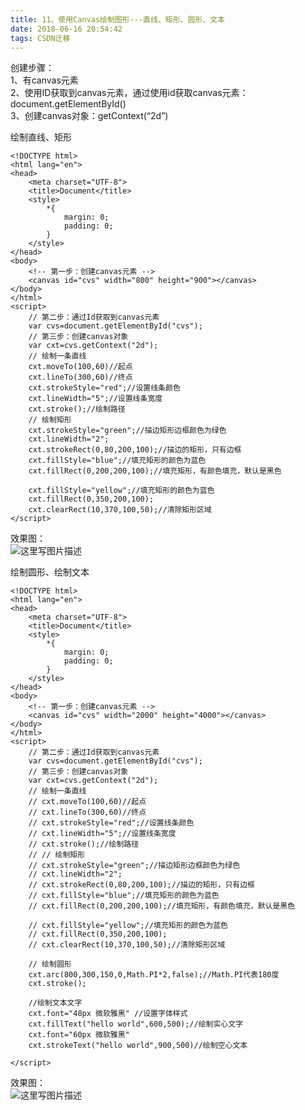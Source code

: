 ```yaml
---
title: 11、使用Canvas绘制图形---直线、矩形、圆形、文本
date: 2018-06-16 20:54:42
tags: CSDN迁移
---
```

  创建步骤：   
 1、有canvas元素   
 2、使用ID获取到canvas元素，通过使用id获取canvas元素：document.getElementById()   
 3、创建canvas对象：getContext(“2d”)

 绘制直线、矩形

 
```
<!DOCTYPE html>
<html lang="en">
<head>
    <meta charset="UTF-8">
    <title>Document</title>
    <style>
        *{
            margin: 0;
            padding: 0;
        }
    </style>
</head>
<body>
    <!-- 第一步：创建canvas元素 -->
    <canvas id="cvs" width="800" height="900"></canvas>
</body>
</html>
<script>
    // 第二步：通过Id获取到canvas元素
    var cvs=document.getElementById("cvs");
    // 第三步：创建canvas对象
    var cxt=cvs.getContext("2d");
    // 绘制一条直线
    cxt.moveTo(100,60)//起点
    cxt.lineTo(300,60)//终点
    cxt.strokeStyle="red";//设置线条颜色
    cxt.lineWidth="5";//设置线条宽度
    cxt.stroke();//绘制路径
    // 绘制矩形
    cxt.strokeStyle="green";//描边矩形边框颜色为绿色
    cxt.lineWidth="2";
    cxt.strokeRect(0,80,200,100);//描边的矩形，只有边框
    cxt.fillStyle="blue";//填充矩形的颜色为蓝色
    cxt.fillRect(0,200,200,100);//填充矩形，有颜色填充，默认是黑色

    cxt.fillStyle="yellow";//填充矩形的颜色为蓝色
    cxt.fillRect(0,350,200,100);
    cxt.clearRect(10,370,100,50);//清除矩形区域
</script>
```
 效果图：   
 ![这里写图片描述](https://img-blog.csdn.net/20180616201546232?watermark/2/text/aHR0cHM6Ly9ibG9nLmNzZG4ubmV0L2ppaG9uZzEwMTAyMDA2/font/5a6L5L2T/fontsize/400/fill/I0JBQkFCMA==/dissolve/70)

 绘制圆形、绘制文本

 
```
<!DOCTYPE html>
<html lang="en">
<head>
    <meta charset="UTF-8">
    <title>Document</title>
    <style>
        *{
            margin: 0;
            padding: 0;
        }
    </style>
</head>
<body>
    <!-- 第一步：创建canvas元素 -->
    <canvas id="cvs" width="2000" height="4000"></canvas>
</body>
</html>
<script>
    // 第二步：通过Id获取到canvas元素
    var cvs=document.getElementById("cvs");
    // 第三步：创建canvas对象
    var cxt=cvs.getContext("2d");
    // 绘制一条直线
    // cxt.moveTo(100,60)//起点
    // cxt.lineTo(300,60)//终点
    // cxt.strokeStyle="red";//设置线条颜色
    // cxt.lineWidth="5";//设置线条宽度
    // cxt.stroke();//绘制路径
    // // 绘制矩形
    // cxt.strokeStyle="green";//描边矩形边框颜色为绿色
    // cxt.lineWidth="2";
    // cxt.strokeRect(0,80,200,100);//描边的矩形，只有边框
    // cxt.fillStyle="blue";//填充矩形的颜色为蓝色
    // cxt.fillRect(0,200,200,100);//填充矩形，有颜色填充，默认是黑色

    // cxt.fillStyle="yellow";//填充矩形的颜色为蓝色
    // cxt.fillRect(0,350,200,100);
    // cxt.clearRect(10,370,100,50);//清除矩形区域

    // 绘制圆形
    cxt.arc(800,300,150,0,Math.PI*2,false);//Math.PI代表180度
    cxt.stroke();

    //绘制文本文字    
    cxt.font="48px 微软雅黑" //设置字体样式
    cxt.fillText("hello world",600,500);//绘制实心文字
    cxt.font="60px 微软雅黑" 
    cxt.strokeText("hello world",900,500)//绘制空心文本

</script>
```
 效果图：   
 ![这里写图片描述](https://img-blog.csdn.net/20180616205156379?watermark/2/text/aHR0cHM6Ly9ibG9nLmNzZG4ubmV0L2ppaG9uZzEwMTAyMDA2/font/5a6L5L2T/fontsize/400/fill/I0JBQkFCMA==/dissolve/70)

   
  